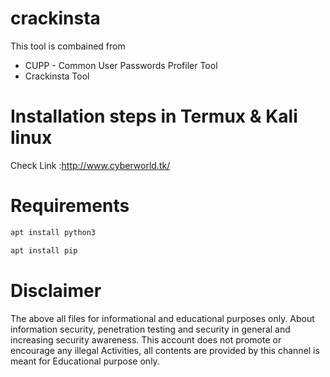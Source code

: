# crackinsta
This tool is combained from 
+ CUPP - Common User Passwords Profiler Tool
+ Crackinsta Tool

# Installation steps in Termux & Kali linux
Check Link :http://www.cyberworld.tk/

# Requirements 
```bash
apt install python3

apt install pip
```
# Disclaimer
The above all files for informational and educational purposes only. About information security, penetration testing and security in general and increasing security awareness. This account does not promote or encourage any illegal Activities, all contents are provided by this channel is meant for Educational purpose only.
